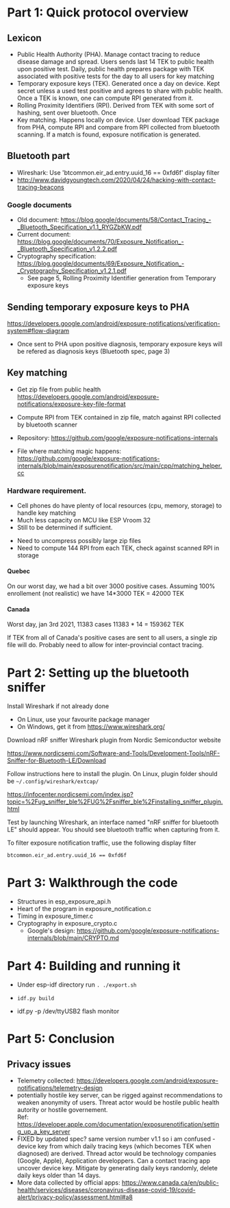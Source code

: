 

# Part 1: Quick protocol overview

## Lexicon

- Public Health Authority (PHA).  Manage contact tracing to reduce disease damage and spread.  Users sends last 14 TEK to public health upon positive test.  Daily, public health prepares package with TEK associated with positive tests for the day to all users for key matching
- Temporary exposure keys (TEK).  Generated once a day on device.  Kept secret unless a used test positive and agrees to share with public health.  Once a TEK is known, one can compute RPI generated from it. 
- Rolling Proximity Identifiers (RPI).  Derived from TEK with some sort of hashing, sent over bluetooth.  Once 
- Key matching.  Happens locally on device.  User download TEK package from PHA, compute RPI and compare from RPI collected from bluetooth scanning.  If a match is found, exposure notification is generated.

## Bluetooth part

- Wireshark: Use 'btcommon.eir_ad.entry.uuid_16 == 0xfd6f' display filter 
- http://www.davidgyoungtech.com/2020/04/24/hacking-with-contact-tracing-beacons

### Google documents

- Old document: https://blog.google/documents/58/Contact_Tracing_-_Bluetooth_Specification_v1.1_RYGZbKW.pdf
- Current document: https://blog.google/documents/70/Exposure_Notification_-_Bluetooth_Specification_v1.2.2.pdf
- Cryptography specification: https://blog.google/documents/69/Exposure_Notification_-_Cryptography_Specification_v1.2.1.pdf
    - See page 5, Rolling Proximity Identifier generation from Temporary exposure keys

## Sending temporary exposure keys to PHA

https://developers.google.com/android/exposure-notifications/verification-system#flow-diagram

- Once sent to PHA upon positive diagnosis, temporary exposure keys will be refered as diagnosis keys (Bluetooth spec, page 3)

## Key matching

- Get zip file from public health
https://developers.google.com/android/exposure-notifications/exposure-key-file-format

- Compute RPI from TEK contained in zip file, match against RPI collected by bluetooth scanner

* Repository: https://github.com/google/exposure-notifications-internals

* File where matching magic happens: https://github.com/google/exposure-notifications-internals/blob/main/exposurenotification/src/main/cpp/matching_helper.cc

### Hardware requirement.

- Cell phones do have plenty of local resources (cpu, memory, storage) to handle key matching
- Much less capacity on MCU like ESP Vroom 32
- Still to be determined if sufficient.

* Need to uncompress possibly large zip files
* Need to compute 144 RPI from each TEK, check against scanned RPI in storage

#### Quebec 

On our worst day, we had a bit over 3000 positive cases.  Assuming 100% enrollement (not realistic) 
we have 14*3000 TEK = 42000 TEK

#### Canada 

Worst day, jan 3rd 2021, 11383 cases
11383 * 14 = 159362 TEK

If TEK from all of Canada's positive cases are sent to all users, a single zip file will do.  Probably need to allow for inter-provincial contact tracing.

# Part 2: Setting up the bluetooth sniffer

Install Wireshark if not already done

- On Linux, use your favourite package manager
- On Windows, get it from https://www.wireshark.org/

Download nRF sniffer Wireshark plugin from Nordic Semiconductor website

https://www.nordicsemi.com/Software-and-Tools/Development-Tools/nRF-Sniffer-for-Bluetooth-LE/Download

Follow instructions here to install the plugin.  On Linux, plugin folder should be `~/.config/wireshark/extcap/` 

https://infocenter.nordicsemi.com/index.jsp?topic=%2Fug_sniffer_ble%2FUG%2Fsniffer_ble%2Finstalling_sniffer_plugin.html

Test by launching Wireshark, an interface named "nRF sniffer for bluetooth LE" should appear.  You should see bluetooth traffic when capturing from it. 

To filter exposure notification traffic, use the following display filter

```
btcommon.eir_ad.entry.uuid_16 == 0xfd6f
```
    
# Part 3: Walkthrough the code

- Structures in esp_exposure_api.h
- Heart of the program in exposure_notification.c
- Timing in exposure_timer.c
- Cryptography in exposure_crypto.c
    - Google's design: https://github.com/google/exposure-notifications-internals/blob/main/CRYPTO.md


# Part 4: Building and running it

- Under esp-idf directory run `. ./export.sh`

- `idf.py build`

- idf.py -p /dev/ttyUSB2 flash monitor

# Part 5: Conclusion 


## Privacy issues

- Telemetry collected: https://developers.google.com/android/exposure-notifications/telemetry-design
- potentially hostile key server, can be rigged against recommendations to weaken anonymity of users.  Threat actor would be hostile public health autority or hostile governement.                             
Ref: https://developer.apple.com/documentation/exposurenotification/setting_up_a_key_server
- FIXED by updated spec? same version number v1.1 so i am confused - device key from which daily tracing keys (which becomes TEK when diagnosed) are derived.  Thread actor would be technology companies (Google, Apple), Application developpers.  Can a contact tracing app uncover device key.  Mitigate by generating daily keys randomly, delete daily keys older than 14 days.
- More data collected by official apps: https://www.canada.ca/en/public-health/services/diseases/coronavirus-disease-covid-19/covid-alert/privacy-policy/assessment.html#a8


